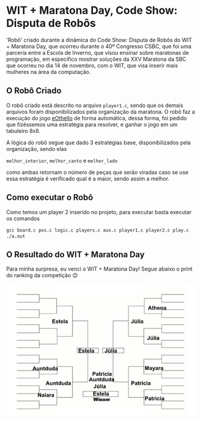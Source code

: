 # WIT + Maratona Day, Code Show: Disputa de Robôs
'Robô' criado durante a dinâmica do Code Show: Disputa de Robôs do WIT + Maratona Day, que ocorreu durante o 40º Congresso CSBC, que foi uma parceria entre a Escola de Inverno, que visou ensinar sobre maratonas de programação, em específico mostrar soluções da XXV Maratona da SBC que ocorreu no dia 14 de novembro, com o WIT, que visa inserir mais mulheres na área da computação.



## O Robô Criado

O robô criado está descrito no arquivo `player1.c`, sendo que os demais arquivos foram disponibilizados pela organização da maratona. O robô faz a execução do jogo [eOthello](https://www.eothello.com/) de forma automática, dessa forma, foi pedido que fizéssemos uma estratégia para resolver, e ganhar o jogo em um tabuleiro 8x8.

A lógica do robô segue que dado 3 estratégias base, disponibilizados pela organização, sendo elas 

`melhor_interior`, `melhor_canto` e `melhor_lado`

como ambas retornam o número de peças que serão viradas caso se use essa estratégia é verificado qual é a maior, sendo assim a melhor.



## Como executar o Robô

Como temos um player 2 inserido no projeto, para executar basta executar os comandos

```
gcc board.c pos.c logic.c players.c aux.c player1.c player2.c play.c
./a.out
```



## O Resultado do WIT + Maratona Day

Para minha surpresa, eu venci o WIT + Maratona Day! Segue abaixo o print do ranking da competição 😊

![](https://github.com/Estelamb/WITMaratonaDay/blob/main/imagens/ranking.jpeg)

